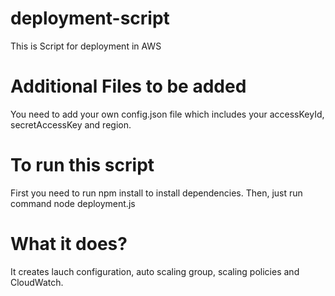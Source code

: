 # deployment-script
This is Script for deployment in AWS

# Additional Files to be added
You need to add your own config.json file which includes your accessKeyId, secretAccessKey and region.

# To run this script
First you need to run npm install to install dependencies.
Then, just run command node deployment.js

# What it does?
It creates lauch configuration, auto scaling group, scaling policies and CloudWatch.
